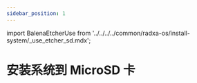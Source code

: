 ```yaml
---
sidebar_position: 1
---
```


import BalenaEtcherUse from '../../../../common/radxa-os/install-system/\_use_etcher_sd.mdx';

# 安装系统到 MicroSD 卡

<BalenaEtcherUse />
